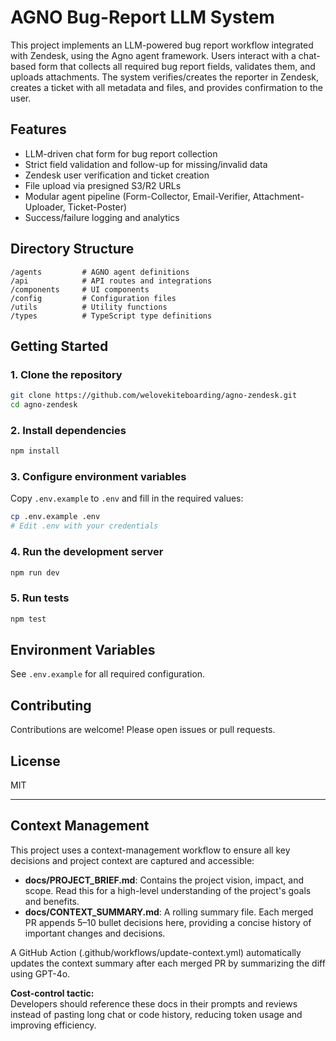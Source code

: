 # AGNO Bug-Report LLM System

This project implements an LLM-powered bug report workflow integrated with Zendesk, using the Agno agent framework. Users interact with a chat-based form that collects all required bug report fields, validates them, and uploads attachments. The system verifies/creates the reporter in Zendesk, creates a ticket with all metadata and files, and provides confirmation to the user.

## Features

- LLM-driven chat form for bug report collection
- Strict field validation and follow-up for missing/invalid data
- Zendesk user verification and ticket creation
- File upload via presigned S3/R2 URLs
- Modular agent pipeline (Form-Collector, Email-Verifier, Attachment-Uploader, Ticket-Poster)
- Success/failure logging and analytics

## Directory Structure

```
/agents         # AGNO agent definitions
/api            # API routes and integrations
/components     # UI components
/config         # Configuration files
/utils          # Utility functions
/types          # TypeScript type definitions
```

## Getting Started

### 1. Clone the repository

```bash
git clone https://github.com/welovekiteboarding/agno-zendesk.git
cd agno-zendesk
```

### 2. Install dependencies

```bash
npm install
```

### 3. Configure environment variables

Copy `.env.example` to `.env` and fill in the required values:

```bash
cp .env.example .env
# Edit .env with your credentials
```

### 4. Run the development server

```bash
npm run dev
```

### 5. Run tests

```bash
npm test
```

## Environment Variables

See `.env.example` for all required configuration.

## Contributing

Contributions are welcome! Please open issues or pull requests.

## License

MIT

---

## Context Management

This project uses a context-management workflow to ensure all key decisions and project context are captured and accessible:

- **docs/PROJECT_BRIEF.md**: Contains the project vision, impact, and scope. Read this for a high-level understanding of the project's goals and benefits.
- **docs/CONTEXT_SUMMARY.md**: A rolling summary file. Each merged PR appends 5–10 bullet decisions here, providing a concise history of important changes and decisions.

A GitHub Action (.github/workflows/update-context.yml) automatically updates the context summary after each merged PR by summarizing the diff using GPT-4o.

**Cost-control tactic:**  
Developers should reference these docs in their prompts and reviews instead of pasting long chat or code history, reducing token usage and improving efficiency.
